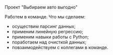 Проект "Выбираем авто выгодно"

Работем в команде. Что мы сделаем:
- осуществим парсинг данных;
- применим линейную регрессию;
- применим навыки работы с Python;
- поработаем над очисткой данных;
- повзаимодействуем с коллегами в команде.